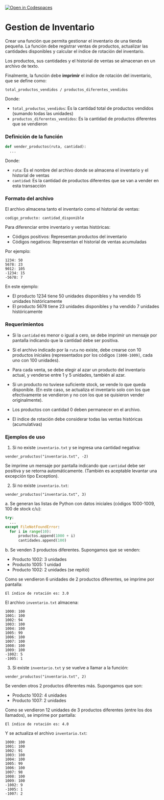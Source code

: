 [![Open in Codespaces](https://classroom.github.com/assets/launch-codespace-2972f46106e565e64193e422d61a12cf1da4916b45550586e14ef0a7c637dd04.svg)](https://classroom.github.com/open-in-codespaces?assignment_repo_id=20025400)
# Gestion de Inventario

Crear una función que permita gestionar el inventario de una tienda pequeña. La función debe registrar ventas de productos, actualizar las cantidades disponibles y calcular el índice de rotación del inventario.

Los productos, sus cantidades y el historial de ventas se almacenan en un archivo de texto.

Finalmente, la función debe **imprimir** el índice de rotación del inventario, que se define como:

`total_productos_vendidos / productos_diferentes_vendidos`

Donde:

- `total_productos_vendidos`: Es la cantidad total de productos vendidos (sumando todas las unidades)
- `productos_diferentes_vendidos`: Es la cantidad de productos diferentes que se vendieron

### Definición de la función

```python
def vender_productos(ruta, cantidad):
  ...
```

Donde:

- `ruta`: Es el nombre del archivo donde se almacena el inventario y el historial de ventas
- `cantidad`: Es la cantidad de productos diferentes que se van a vender en esta transacción

### Formato del archivo

El archivo almacena tanto el inventario como el historial de ventas:

`codigo_producto: cantidad_disponible`

Para diferenciar entre inventario y ventas históricas:

- Códigos positivos: Representan productos del inventario
- Códigos negativos: Representan el historial de ventas acumuladas

Por ejemplo:

```
1234: 50
5678: 23
9012: 105
-1234: 15
-5678: 7
```

En este ejemplo:

- El producto 1234 tiene 50 unidades disponibles y ha vendido 15 unidades históricamente
- El producto 5678 tiene 23 unidades disponibles y ha vendido 7 unidades históricamente

### Requerimientos

- Si la `cantidad` es menor o igual a cero, se debe imprimir un mensaje por pantalla indicando que la cantidad debe ser positiva.

- Si el archivo indicado por la `ruta` no existe, debe crearse con 10 productos iniciales (representados por los códigos `[1000-1009]`, cada uno con 100 unidades).

- Para cada venta, se debe elegir al azar un producto del inventario actual, y venderse entre 1 y 5 unidades, también al azar.

- Si un producto no tuviese suficiente stock, se vende lo que queda disponible. (En este caso, se actualiza el inventario solo con los que efectivamente se vendieron y no con los que se quisieron vender originalmente).

- Los productos con cantidad 0 deben permanecer en el archivo.

- El índice de rotación debe considerar todas las ventas históricas (acumulativas)

### Ejemplos de uso

1. Si no existe `inventario.txt` y se ingresa una cantidad negativa:

```
vender_productos("inventario.txt", -2)
```

Se imprime un mensaje por pantalla indicando que `cantidad` debe ser positiva y se retorna automáticamente. (También es aceptable levantar una excepción tipo Exception).


2. Si no existe `inventario.txt`:


```
vender_productos("inventario.txt", 3)
```

a. Se generan las listas de Python con datos iniciales (códigos 1000-1009, 100 de stock c/u):

```python
try:
  ...
except FileNotFoundError:
  for i in range(10):
      productos.append(1000 + i)
      cantidades.append(100)
```

b. Se venden 3 productos diferentes. Supongamos que se venden:
- Producto 1002: 3 unidades
- Producto 1005: 1 unidad
- Producto 1002: 2 unidades (se repitió)

Como se vendieron 6 unidades de 2 productos diferentes, se imprime por pantalla:

`El índice de rotación es: 3.0`

El archivo `inventario.txt` almacena:

```
1000: 100
1001: 100
1002: 94
1003: 100
1004: 100
1005: 99
1006: 100
1007: 100
1008: 100
1009: 100
-1002: 5
-1005: 1
```

3. Si existe `inventario.txt` y se vuelve a llamar a la función:

`vender_productos("inventario.txt", 2)`

Se venden otros 2 productos diferentes más. Supongamos que son:

- Producto 1002: 4 unidades
- Producto 1007: 2 unidades

Como se vendieron 12 unidades de 3 productos diferentes (entre los dos llamados), se imprime por pantalla:

`El índice de rotación es: 4.0`

Y se actualiza el archivo `inventario.txt`:

```
1000: 100
1001: 100
1002: 91
1003: 100
1004: 100
1005: 99
1006: 100
1007: 98
1008: 100
1009: 100
-1002: 9
-1005: 1
-1007: 2
```